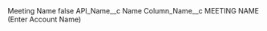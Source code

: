 <?xml version="1.0" encoding="UTF-8"?>
<CustomMetadata xmlns="http://soap.sforce.com/2006/04/metadata" xmlns:xsi="http://www.w3.org/2001/XMLSchema-instance" xmlns:xsd="http://www.w3.org/2001/XMLSchema">
    <label>Meeting Name</label>
    <protected>false</protected>
    <values>
        <field>API_Name__c</field>
        <value xsi:type="xsd:string">Name</value>
    </values>
    <values>
        <field>Column_Name__c</field>
        <value xsi:type="xsd:string">MEETING NAME (Enter Account Name)</value>
    </values>
</CustomMetadata>
